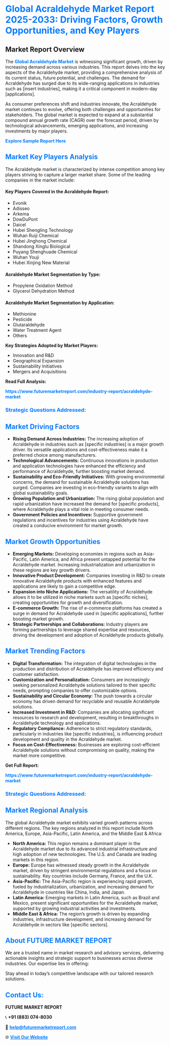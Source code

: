 <h1 style="color: #007BFF;">Global Acraldehyde Market Report 2025-2033: Driving Factors, Growth Opportunities, and Key Players</h1>

<section id="overview">
<h2>Market Report Overview</h2>
<p>The <a href="https://www.futuremarketreport.com/industry-report/acraldehyde-market" style="color: #007BFF; text-decoration: none;"><strong>Global Acraldehyde Market</strong></a> is witnessing significant growth, driven by increasing demand across various industries. This report delves into the key aspects of the Acraldehyde market, providing a comprehensive analysis of its current status, future potential, and challenges. The demand for Acraldehyde has surged due to its wide-ranging applications in industries such as [insert industries], making it a critical component in modern-day [applications].</p>
<p>As consumer preferences shift and industries innovate, the Acraldehyde market continues to evolve, offering both challenges and opportunities for stakeholders. The global market is expected to expand at a substantial compound annual growth rate (CAGR) over the forecast period, driven by technological advancements, emerging applications, and increasing investments by major players.</p>
</section>

<section id="overview">
<p><a href="https://www.futuremarketreport.com/request-sample/reportId=50324" style="color: #007BFF; text-decoration: none;"><strong>Explore Sample Report Here</strong></a></p>
</section>

<section id="key-players">
<h2 style="color: #007BFF;">Market Key Players Analysis</h2>
<p>The Acraldehyde market is characterized by intense competition among key players striving to capture a larger market share. Some of the leading companies in the market include:</p>
<h4>Key Players Covered in the Acraldehyde Report:</h4>
<ul><li>Evonik</li><li>Adisseo</li><li>Arkema</li><li>DowDuPont</li><li>Daicel</li><li>Hubei Shengling Technology</li><li>Wuhan Ruiji Chemical</li><li>Hubei Jinghong Chemical</li><li>Shandong Xinglu Biological</li><li>Puyang Shenghuade Chemical</li><li>Wuhan Youji</li><li>Hubei Xinjing New Material</li></ul>
<h4>Acraldehyde Market Segmentation by Type:</h4>
<ul><li>Propylene Oxidation Method</li><li>Glycerol Dehydration Method</li></ul>

<h4>Acraldehyde Market Segmentation by Application:</h4>
<ul><li>Methionine</li><li>Pesticide</li><li>Glutaraldehyde</li><li>Water Treatment Agent</li><li>Others</li></ul>
<p><strong>Key Strategies Adopted by Market Players:</strong></p>
<ul>
<li>Innovation and R&D</li>
<li>Geographical Expansion</li>
<li>Sustainability Initiatives</li>
<li>Mergers and Acquisitions</li>
</ul>
</section>

<section>
<p><strong>Read Full Analysis: </strong></p><a href="https://www.futuremarketreport.com/industry-report/acraldehyde-market" style="color: #007BFF; text-decoration: none;"><strong>https://www.futuremarketreport.com/industry-report/acraldehyde-market</strong></a>
<h3 style="color: #007BFF;">Strategic Questions Addressed:</h3>
</section>

<section id="driving-factors">
<h2 style="color: #007BFF;">Market Driving Factors</h2>
<ul>
<li><strong>Rising Demand Across Industries:</strong> The increasing adoption of Acraldehyde in industries such as [specific industries] is a major growth driver. Its versatile applications and cost-effectiveness make it a preferred choice among manufacturers.</li>
<li><strong>Technological Advancements:</strong> Continuous innovations in production and application technologies have enhanced the efficiency and performance of Acraldehyde, further boosting market demand.</li>
<li><strong>Sustainability and Eco-Friendly Initiatives:</strong> With growing environmental concerns, the demand for sustainable Acraldehyde solutions has surged. Companies are investing in eco-friendly variants to align with global sustainability goals.</li>
<li><strong>Growing Population and Urbanization:</strong> The rising global population and rapid urbanization have increased the demand for [specific products], where Acraldehyde plays a vital role in meeting consumer needs.</li>
<li><strong>Government Policies and Incentives:</strong> Supportive government regulations and incentives for industries using Acraldehyde have created a conducive environment for market growth.</li>
</ul>
</section>

<section id="growth-opportunities">
<h2 style="color: #007BFF;">Market Growth Opportunities</h2>
<ul>
<li><strong>Emerging Markets:</strong> Developing economies in regions such as Asia-Pacific, Latin America, and Africa present untapped potential for the Acraldehyde market. Increasing industrialization and urbanization in these regions are key growth drivers.</li>
<li><strong>Innovative Product Development:</strong> Companies investing in R&D to create innovative Acraldehyde products with enhanced features and applications are likely to gain a competitive edge.</li>
<li><strong>Expansion into Niche Applications:</strong> The versatility of Acraldehyde allows it to be utilized in niche markets such as [specific niches], creating opportunities for growth and diversification.</li>
<li><strong>E-commerce Growth:</strong> The rise of e-commerce platforms has created a surge in demand for Acraldehyde used in [specific applications], further boosting market growth.</li>
<li><strong>Strategic Partnerships and Collaborations:</strong> Industry players are forming partnerships to leverage shared expertise and resources, driving the development and adoption of Acraldehyde products globally.</li>
</ul>
</section>

<section id="trending-factors">
<h2 style="color: #007BFF;">Market Trending Factors</h2>
<ul>
<li><strong>Digital Transformation:</strong> The integration of digital technologies in the production and distribution of Acraldehyde has improved efficiency and customer satisfaction.</li>
<li><strong>Customization and Personalization:</strong> Consumers are increasingly seeking personalized Acraldehyde solutions tailored to their specific needs, prompting companies to offer customizable options.</li>
<li><strong>Sustainability and Circular Economy:</strong> The push towards a circular economy has driven demand for recyclable and reusable Acraldehyde solutions.</li>
<li><strong>Increased Investment in R&D:</strong> Companies are allocating significant resources to research and development, resulting in breakthroughs in Acraldehyde technology and applications.</li>
<li><strong>Regulatory Compliance:</strong> Adherence to strict regulatory standards, particularly in industries like [specific industries], is influencing product development and quality in the Acraldehyde market.</li>
<li><strong>Focus on Cost-Effectiveness:</strong> Businesses are exploring cost-efficient Acraldehyde solutions without compromising on quality, making the market more competitive.</li>
</ul>
</section>

<section>
<p><strong>Get Full Report: </strong></p><a href="https://www.futuremarketreport.com/industry-report/acraldehyde-market" style="color: #007BFF; text-decoration: none;"><strong>https://www.futuremarketreport.com/industry-report/acraldehyde-market</strong></a>
<h3 style="color: #007BFF;">Strategic Questions Addressed:</h3>
</section>


<section id="regional-analysis">
<h2 style="color: #007BFF;">Market Regional Analysis</h2>
<p>The global Acraldehyde market exhibits varied growth patterns across different regions. The key regions analyzed in this report include North America, Europe, Asia-Pacific, Latin America, and the Middle East & Africa:</p>
<ul>
<li><strong>North America:</strong> This region remains a dominant player in the Acraldehyde market due to its advanced industrial infrastructure and high adoption of new technologies. The U.S. and Canada are leading markets in this region.</li>
<li><strong>Europe:</strong> Europe has witnessed steady growth in the Acraldehyde market, driven by stringent environmental regulations and a focus on sustainability. Key countries include Germany, France, and the U.K.</li>
<li><strong>Asia-Pacific:</strong> The Asia-Pacific region is experiencing rapid growth, fueled by industrialization, urbanization, and increasing demand for Acraldehyde in countries like China, India, and Japan.</li>
<li><strong>Latin America:</strong> Emerging markets in Latin America, such as Brazil and Mexico, present significant opportunities for the Acraldehyde market, supported by growing industrial activities and investments.</li>
<li><strong>Middle East & Africa:</strong> The region’s growth is driven by expanding industries, infrastructure development, and increasing demand for Acraldehyde in sectors like [specific sectors].</li>
</ul>
</section>

<footer>
<h2 style="color: #007BFF;">About FUTURE MARKET REPORT</h2>
<p>We are a trusted name in market research and advisory services, delivering actionable insights and strategic support to businesses across diverse industries. Our expertise lies in offering:</p>

<p>Stay ahead in today’s competitive landscape with our tailored research solutions.</p>

<h2 style="color: #007BFF;">Contact Us:</h2>
<p><strong>FUTURE MARKET REPORT</strong></p>
<p>📞 <strong>+91 (883) 074-8030</strong></p>
<p>📧 <strong><a href="mailto:help@futuremarketreport.com" style="color: #007BFF;">help@futuremarketreport.com</a></strong></p>
<p>🌐 <strong><a href="https://www.futuremarketreport.com/" style="color: #007BFF;">Visit Our Website</a></strong></p>
</footer>